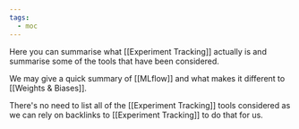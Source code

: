 ```yaml
---
tags:
  - moc
---
```


Here you can summarise what [[Experiment Tracking]] actually is and summarise some of the tools that have been considered.

We may give a quick summary of [[MLflow]] and what makes it different to [[Weights & Biases]].

There's no need to list all of the [[Experiment Tracking]] tools considered as we can rely on backlinks to [[Experiment Tracking]] to do that for us.
